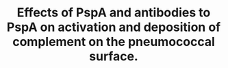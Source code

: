 ---
layout: page
title: " Effects of PspA and antibodies to PspA on activation and deposition of complement on the pneumococcal surface."
breadcrumb: true
categories:
    - publication
## publication related information
pub:
    authors: " Bing Ren, Alexander J. Szalai, Susan K. Hollingshead,  David E. Briles"
    journal: " Infection and immunity"
    date: 2004-01
    volume:  72
    pages:  114--122
    number:  1
    abstract: " Streptococcus pneumoniae infection is a frequent cause of pneumonia, otitis media, meningitis, and septicemia. Pneumococcal surface protein A (PspA) is an important virulence factor on the pathogen surface, and it is known to interfere  with complement activation. In this study, flow cytometry was used to study the effects of PspA and antibodies to PspA on the deposition of complement C3 on the  surface of a capsular type 3 strain, WU2, and its PspA- mutant, JY1119. Using naive mouse serum as a complement source, measurable deposition of C3 was observed within 4 min on PspA- pneumococci, and the amount of surface-bound C3 accumulated rapidly as the amount of serum was increased. In contrast, very little C3 was deposited on the PspA+ strain. In nonimmune mouse serum, the classical pathway was the dominant activation pathway triggered by PspA- pneumococci. Accordingly, EGTA blocked almost all of the complement activation. Moreover, a significant amount of C3 was still deposited on the PspA- strain when serum from factor B-deficient mice was used. This deposition was not observed on  the PspA+ pneumococci, indicating that PspA may inhibit complement deposition via the classical pathway. Furthermore, under the conditions we tested, PspA also inhibited C3 deposition when the classical pathway was initiated by antibodies to capsular polysaccharide. Antibodies to PspA could overcome the anticomplementary  effect of PspA, allowing for increased complement activation and C3 deposition onto PspA+ bacteria.,"
---